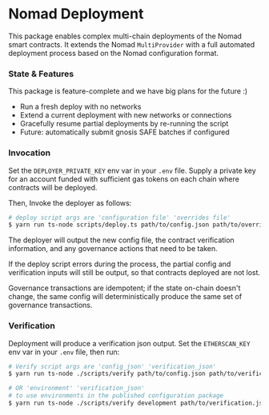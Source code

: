 # Nomad Deployment

This package enables complex multi-chain deployments of the Nomad smart
contracts. It extends the Nomad `MultiProvider` with a full automated deployment
process based on the Nomad configuration format.

### State & Features

This package is feature-complete and we have big plans for the future :)

- Run a fresh deploy with no networks
- Extend a current deployment with new networks or connections
- Gracefully resume partial deployments by re-running the script
- Future: automatically submit gnosis SAFE batches if configured

### Invocation

Set the `DEPLOYER_PRIVATE_KEY` env var in your `.env` file.
Supply a private key for an account funded with 
sufficient gas tokens on each chain where contracts will be deployed.

Then, Invoke the deployer as follows:

```sh
# deploy script args are 'configuration file' 'overrides file'
$ yarn run ts-node scripts/deploy.ts path/to/config.json path/to/overrides.json
```

The deployer will output the new config file, the contract verification
information, and any governance actions that need to be taken.

If the deploy script errors during the process, the partial config 
and verification inputs will still be output, so that contracts deployed
are not lost. 

Governance transactions are idempotent;
if the state on-chain doesn't change,
the same config will deterministically produce 
the same set of governance transactions.

### Verification

Deployment will produce a verification json output. Set the `ETHERSCAN_KEY` env
var in your `.env` file, then run:

```sh
# Verify script args are 'config_json' 'verification_json'
$ yarn run ts-node ./scripts/verify path/to/config.json path/to/verification.json

# OR 'environment' 'verification_json'
# to use environments in the published configuration package
$ yarn run ts-node ./scripts/verify development path/to/verification.json
```
